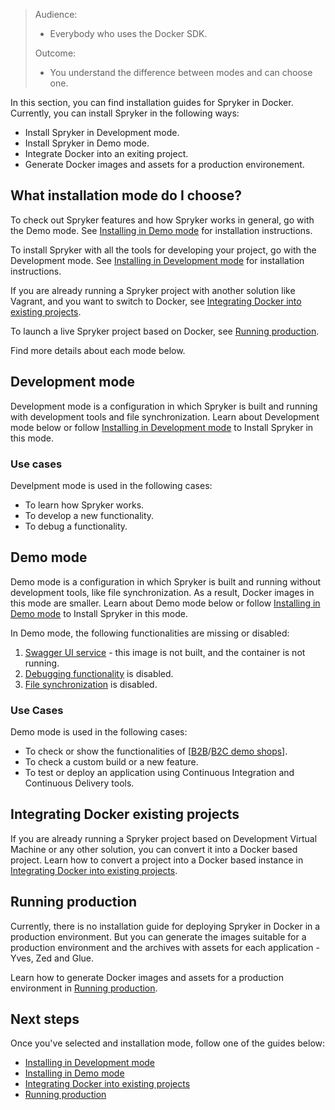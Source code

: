 
> Audience:
>
> - Everybody who uses the Docker SDK.
>
> Outcome:
> - You understand the difference between modes and can choose one.



In this section, you can find installation guides for Spryker in Docker. Currently, you can install Spryker in the following ways:
* Install Spryker in Development mode.
* Install Spryker in Demo mode.
* Integrate Docker into an exiting project.
* Generate Docker images and assets for a production environement.


## What installation mode do I choose? 

To check out Spryker features and how Spryker works in general, go with the Demo mode. See [Installing in Demo mode](https://documentation.spryker.com/docs/installing-in-demo-mode) for installation instructions.

To install Spryker with all the tools for developing your project, go with the Development mode. See [Installing in Development mode](https://documentation.spryker.com/docs/installing-in-development-mode) for installation instructions.

If you are already running a Spryker project with another solution like Vagrant, and you want to switch to Docker, see [Integrating Docker into existing projects](https://documentation.spryker.com/docs/integrating-docker-into-existing-projects).

To launch a live Spryker project based on Docker, see [Running production](https://documentation.spryker.com/docs/running-production).

Find more details about each mode below.



## Development mode 
Development mode is a configuration in which Spryker is built and running with development tools and file synchronization. Learn about Development mode below or follow [Installing in Development mode](https://documentation.spryker.com/docs/installation-guide-development-mode) to Install Spryker in this mode.

### Use cases
Develpment mode is used in the following cases:
* To learn how Spryker works.
* To develop a new functionality.
* To debug a functionality.



## Demo mode 
Demo mode is a configuration in which Spryker is built and running without development tools, like file synchronization. As a result, Docker images in this mode are smaller. Learn about Demo mode below or follow [Installing in Demo mode](https://documentation.spryker.com/docs/installation-guide-demo-mode) to Install Spryker in this mode.

In Demo mode, the following functionalities are missing or disabled:
1. [Swagger UI service](https://documentation.spryker.com/docs/services#swagger-ui) - this image is not built, and the container is not running.
2. [Debugging functionality](#debugging) is disabled.
3. [File synchronization](#file-synchronization) is disabled.

### Use Cases
Demo mode is used in the following cases:
* To check or show the functionalities of [[B2B](https://documentation.spryker.com/docs/en/b2b-suite)/[B2C demo shops](https://documentation.spryker.com/docs/en/b2c-suite)].
* To check a custom build or a new feature.
* To test or deploy an application using Continuous Integration and Continuous Delivery tools.

## Integrating Docker existing projects

If you are already running a Spryker project based on Development Virtual Machine or any other solution, you can convert it into a Docker based project. 
Learn how to convert a project into a Docker based instance in [Integrating Docker into existing projects](https://documentation.spryker.com/docs/integrating-docker-into-existing-projects).

## Running production 

Currently, there is no installation guide for deploying Spryker in Docker in a production environment. But you can generate the images suitable for a production environment and the archives with assets for each application - Yves, Zed and Glue. 

Learn how to generate Docker images and assets for a production environment in [Running production](https://documentation.spryker.com/docs/running-production).

## Next steps 
Once you've selected and installation mode, follow one of the guides below:
* [Installing in Development mode](https://documentation.spryker.com/docs/installing-in-development-mode)
* [Installing in Demo mode](https://documentation.spryker.com/docs/installing-in-demo-mode)
* [Integrating Docker into existing projects](https://documentation.spryker.com/docs/integrating-docker-into-existing-projects)
* [Running production](https://documentation.spryker.com/docs/running-production)